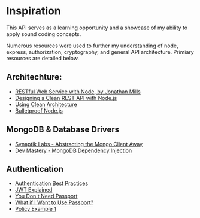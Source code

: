 # Inspiration

This API serves as a learning opportunity and a showcase of my ability to apply sound coding concepts.

Numerous resources were used to further my understanding of node, express, authorization, cryptography, and general API architecture. Primiary resources are detailed below.

## Architechture:

- [RESTful Web Service with Node, by Jonathan Mills](https://github.com/marioteik/RESTful-Web-Services-with-Node.js-and-Express-by-Jonathan-Mills/)
- [Designing a Clean REST API with Node.js](https://www.youtube.com/watch?v=fy6-LSE_zjI&feature=youtu.be)
- [Using Clean Architecture](https://www.youtube.com/watch?v=CnailTcJV_U&list=WL&index=8&t=0s)
- [Bulletproof Node.js](https://softwareontheroad.com/ideal-nodejs-project-structure/)

## MongoDB & Database Drivers

- [Synaptik Labs - Abstracting the Mongo Client Away](https://www.youtube.com/watch?v=3tpcjhEaIqI)
- [Dev Mastery - MongoDB Dependency Injection](https://github.com/arcdev1/mm_express_api_example/blob/master/src/contacts/index.js)

## Authentication

- [Authentication Best Practices](https://www.reddit.com/r/node/comments/dx2g93/what_are_the_good_practices_to_nodejs_web_app/)
- [JWT Explained](https://github.com/makinhs/rest-api-tutorial)
- [You Don't Need Passport](https://softwareontheroad.com/nodejs-jwt-authentication-oauth/)
- [What if I Want to Use Passport?](https://www.youtube.com/watch?v=sakQbeRjgwg&list=PL4cUxeGkcC9jdm7QX143aMLAqyM-jTZ2x&index=1)
- [Policy Example 1](https://github.com/MeepLabs/express-graphql-boilerplate/blob/master/api/policies/auth.policy.js)

